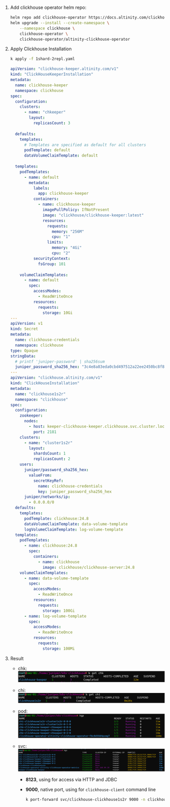 1. Add clickhouse operator helm repo:

   ```bash
   helm repo add clickhouse-operator https://docs.altinity.com/clickhouse-operator
   helm upgrade --install --create-namespace \
       --namespace clickhouse \
       clickhouse-operator \
       clickhouse-operator/altinity-clickhouse-operator
   ```

2. Apply Clickhouse Installation

   ```bash
   k apply -f 1shard-2repl.yaml
   ```

   ```yaml
   apiVersion: "clickhouse-keeper.altinity.com/v1"
   kind: "ClickHouseKeeperInstallation"
   metadata:
     name: clickhouse-keeper
     namespace: clickhouse
   spec:
     configuration:
       clusters:
         - name: "chkeeper"
           layout:
             replicasCount: 3
   
     defaults:
       templates:
         # Templates are specified as default for all clusters
         podTemplate: default
         dataVolumeClaimTemplate: default
   
     templates:
       podTemplates:
         - name: default
           metadata:
             labels:
               app: clickhouse-keeper
             containers:
               - name: clickhouse-keeper
                 imagePullPolicy: IfNotPresent
                 image: "clickhouse/clickhouse-keeper:latest"
                 resources:
                   requests:
                     memory: "256M"
                     cpu: "1"
                   limits:
                     memory: "4Gi"
                     cpu: "2"
             securityContext:
               fsGroup: 101
   
       volumeClaimTemplates:
         - name: default
           spec:
             accessModes:
               - ReadWriteOnce
             resources:
               requests:
                 storage: 10Gi
   ---
   apiVersion: v1
   kind: Secret
   metadata:
     name: clickhouse-credentials
     namespace: clickhouse
   type: Opaque
   stringData:
     # printf 'juniper-password' | sha256sum
     juniper_password_sha256_hex: "3c4e8a83eda0cbd497512a22ee2450bc8f8ba92026c1944972d6fc27768aea90"
   ---
   apiVersion: "clickhouse.altinity.com/v1"
   kind: "ClickHouseInstallation"
   metadata:
     name: "clickhouse1s2r"
     namespace: "clickhouse"
   spec:
     configuration:
       zookeeper:
         nodes:
           - host: keeper-clickhouse-keeper.clickhouse.svc.cluster.local
             port: 2181
       clusters:
         - name: "cluster1s2r"
           layout:
             shardsCount: 1
             replicasCount: 2
       users:
         juniper/password_sha256_hex:
           valueFrom:
             secretKeyRef:
               name: clickhouse-credentials
               key: juniper_password_sha256_hex
         juniper/networks/ip:
           - 0.0.0.0/0
     defaults:
       templates:
         podTemplate: clickhouse:24.8
         dataVolumeClaimTemplate: data-volume-template
         logVolumeClaimTemplate: log-volume-template
     templates:
       podTemplates:
         - name: clickhouse:24.8
           spec:
             containers:
               - name: clickhouse
                 image: clickhouse/clickhouse-server:24.8
       volumeClaimTemplates:
         - name: data-volume-template
           spec:
             accessModes:
               - ReadWriteOnce
             resources:
               requests:
                 storage: 100Gi
         - name: log-volume-template
           spec:
             accessModes:
               - ReadWriteOnce
             resources:
               requests:
                 storage: 100Mi
   ```

3. Result

   - chk:
     ![image-20250530170527185](./README.assets/image-20250530170527185.png)

   - chi:
     ![image-20250530160727414](./README.assets/image-20250530160727414.png)

   - pod:
     ![image-20250530170447222](./README.assets/image-20250530170447222.png)

   - svc:
     ![image-20250530170500422](./README.assets/image-20250530170500422.png)
   
     - **8123**, using for access via HTTP and JDBC
   
     - **9000**, native port, using for `clickhouse-client` command line
   
       ```bash
       k port-forward svc/clickhouse-clickhouse1s2r 9000 -n clickhouse
       ```
   
       

